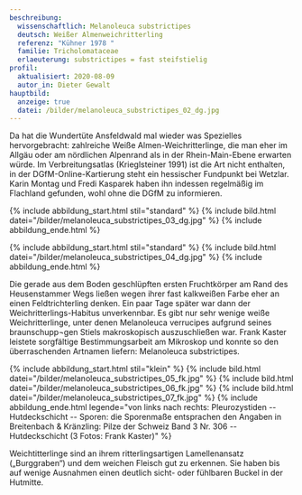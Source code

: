 ```yaml
---
beschreibung:
  wissenschaftlich: Melanoleuca substrictipes
  deutsch: Weißer Almenweichritterling
  referenz: "Kühner 1978 "
  familie: Tricholomataceae
  erlaeuterung: substrictipes = fast steifstielig
profil:
  aktualisiert: 2020-08-09
  autor_in: Dieter Gewalt
hauptbild:
  anzeige: true
  datei: /bilder/melanoleuca_substrictipes_02_dg.jpg
---
```

Da hat die Wundertüte Ansfeldwald mal wieder was Spezielles hervorgebracht: zahlreiche Weiße Almen-Weichritterlinge, die man eher im Allgäu oder am nördlichen Alpenrand als in der Rhein-Main-Ebene erwarten würde. Im Verbreitungsatlas (Krieglsteiner 1991) ist die Art nicht enthalten, in der DGfM-Online-Kartierung steht ein hessischer Fundpunkt bei Wetzlar. Karin Montag und Fredi Kasparek haben ihn indessen regelmäßig im Flachland gefunden, wohl ohne die DGfM zu informieren.

{% include abbildung_start.html stil="standard" %}
{% include bild.html datei="/bilder/melanoleuca_substrictipes_03_dg.jpg" %}
{% include abbildung_ende.html %}

{% include abbildung_start.html stil="standard" %}
{% include bild.html datei="/bilder/melanoleuca_substrictipes_04_dg.jpg" %}
{% include abbildung_ende.html %}

Die gerade aus dem Boden geschlüpften ersten Fruchtkörper am Rand des Heusenstammer Wegs ließen wegen ihrer fast kalkweißen Farbe eher an einen Feldtrichterling denken. Ein paar Tage später war dann der Weichritterlings-Habitus unverkennbar. Es gibt nur sehr wenige weiße Weichritterlinge, unter denen Melanoleuca verrucipes aufgrund seines braunschupp¬gen Stiels makroskopisch auszuschließen war. Frank Kaster leistete sorgfältige Bestimmungsarbeit am Mikroskop und konnte so den überraschenden Artnamen liefern: Melanoleuca substrictipes.

{% include abbildung_start.html stil="klein" %}
{% include bild.html datei="/bilder/melanoleuca_substrictipes_05_fk.jpg" %}
{% include bild.html datei="/bilder/melanoleuca_substrictipes_06_fk.jpg" %}
{% include bild.html datei="/bilder/melanoleuca_substrictipes_07_fk.jpg" %}
{% include abbildung_ende.html legende="von links nach rechts: Pleurozystiden --  Hutdeckschicht --  Sporen: die Sporenmaße entsprachen den Angaben in Breitenbach & Kränzling: Pilze der Schweiz Band 3 Nr. 306 --  Hutdeckschicht    (3 Fotos: Frank Kaster)" %}

Weichtitterlinge sind an ihrem ritterlingsartigen Lamellenansatz („Burggraben“) und dem weichen Fleisch gut zu erkennen. Sie haben bis auf wenige Ausnahmen einen deutlich sicht- oder fühlbaren Buckel in der Hutmitte. 